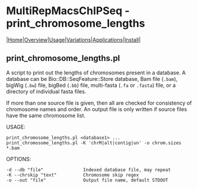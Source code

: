 # MultiRepMacsChIPSeq - print\_chromosome\_lengths

|[Home](Readme.md)|[Overview](Overview.md)|[Usage](Usage.md)|[Variations](Variations.md)|[Applications](applications.md)|[Install](Install.md)|

## print\_chromosome\_lengths.pl

A script to print out the lengths of chromosomes present in a database.
A database can be Bio::DB::SeqFeature::Store database, Bam file (`.bam`),
bigWig (`.bw`) file, bigBed (`.bb`) file, multi-fasta (`.fa` or `.fasta`) file, or 
a directory of individual fasta files. 

If more than one source file is given, then all are checked for consistency 
of chromosome names and order. An output file is only written if source 
files have the same chromosome list.

USAGE: 

	print_chromosome_lengths.pl <database1> ...
	print_chromosome_lengths.pl -K 'chrM|alt|contig|un' -o chrom.sizes *.bam

OPTIONS:

	-d --db "file"               Indexed database file, may repeat
	-K --chrskip "text"          Chromosome skip regex
	-o --out "file"              Output file name, default STDOUT

